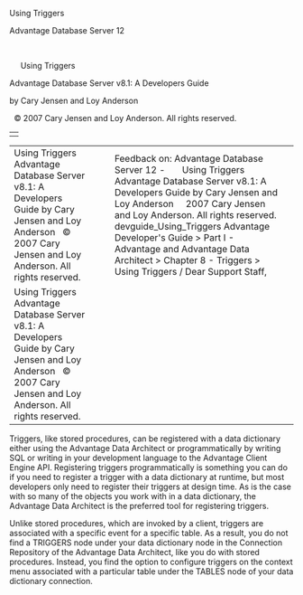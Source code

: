 Using Triggers




Advantage Database Server 12  

 

     Using Triggers

Advantage Database Server v8.1: A Developers Guide

by Cary Jensen and Loy Anderson

  © 2007 Cary Jensen and Loy Anderson. All rights reserved.

|  |
| --- |
|  |

|  |  |  |  |  |
| --- | --- | --- | --- | --- |
| Using Triggers  Advantage Database Server v8.1: A Developers Guide  by Cary Jensen and Loy Anderson    © 2007 Cary Jensen and Loy Anderson. All rights reserved. |  |  | Feedback on: Advantage Database Server 12 -       Using Triggers Advantage Database Server v8.1: A Developers Guide by Cary Jensen and Loy Anderson     2007 Cary Jensen and Loy Anderson. All rights reserved. devguide\_Using\_Triggers Advantage Developer's Guide > Part I - Advantage and Advantage Data Architect > Chapter 8 - Triggers > Using Triggers / Dear Support Staff, |  |
| Using Triggers  Advantage Database Server v8.1: A Developers Guide  by Cary Jensen and Loy Anderson    © 2007 Cary Jensen and Loy Anderson. All rights reserved. |  |  |  |  |

Triggers, like stored procedures, can be registered with a data dictionary either using the Advantage Data Architect or programmatically by writing SQL or writing in your development language to the Advantage Client Engine API. Registering triggers programmatically is something you can do if you need to register a trigger with a data dictionary at runtime, but most developers only need to register their triggers at design time. As is the case with so many of the objects you work with in a data dictionary, the Advantage Data Architect is the preferred tool for registering triggers.

Unlike stored procedures, which are invoked by a client, triggers are associated with a specific event for a specific table. As a result, you do not find a TRIGGERS node under your data dictionary node in the Connection Repository of the Advantage Data Architect, like you do with stored procedures. Instead, you find the option to configure triggers on the context menu associated with a particular table under the TABLES node of your data dictionary connection.